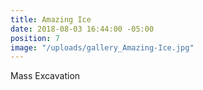 ```yaml
---
title: Amazing Ice
date: 2018-08-03 16:44:00 -05:00
position: 7
image: "/uploads/gallery_Amazing-Ice.jpg"
---
```


Mass Excavation